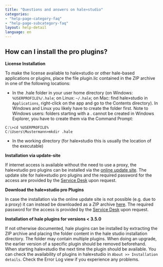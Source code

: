 ```yaml
---
title: "Questions and answers on hale»studio"
categories:
- "help-page-category-faq"
- "help-page-subcategory-faq"
layout: help-detail
language: en
---
```


<h2>How can I install the pro plugins?</h2>

**License Installation**

To make the license available to hale»studio or other hale-based applications or plugins, place the file plugin.lic 
contained in the ZIP archive in one of the following locations:

- In the .hale folder in your user home directory (on Windows: <code>%USERPROFILE%/.hale</code>; on Linux: <code>~/.hale</code>; 
on Mac: find hale»studio in <code>Applications</code>, right-click on the app and go to the Contents directory). 
In Windows and Linux you likely have to create the folder first. Note to Windows users: folders starting with a . cannot be created in Windows Explorer,
you have to create them via the Command Prompt:

```
C:\>cd %USERPROFILE%
C:\Users\Mustermann>mkdir .hale
```

- In the working directory (for hale»studio this is usually the location of the executable)

**Installation via update-site**

If internet access is available without the need to use a proxy, the hale»studio pro plugins can be installed via the 
<a href="http://help.halestudio.org/latest/index.jsp?topic=%2Feu.esdihumboldt.hale.doc.user%2Fhtml%2Fgetting_started%2Finstall_plugins.html&cp%3D0_2_3">online update site</a>.
The update site for hale»studio pro plugins and the required password for the access are provided by the <a href="https://wetransform.atlassian.net/servicedesk/customer/portal/1">Service Desk</a> upon request.


**Download the hale»studio pro Plugins**

In case the installation via the online update site is not possible (e.g. due to a proxy) it can instead be downloaded as a ZIP archive <a href="https://wetransform.app.box.com/v/hale-pro-plugins">here</a>.
The required password for the access is provided by the <a href="https://wetransform.atlassian.net/servicedesk/customer/portal/1">Service Desk</a> upon request.

**Installation of hale plugins for versions < 3.5.0**

If not otherwise documented, hale plugins can be installed by extracting the ZIP archive and placing the 
folder content in the hale studio installation directory. The folder may contain multiple plugins. 
When doing an upgrade, the earlier version of a specific plugin should be removed beforehand. 
When starting hale»studio the next time the plugin should be available. 
You can check the availability of plugins in hale»studio in <code>About >> Installation details</code>. 
Check the Error Log view if you experience any problems.
